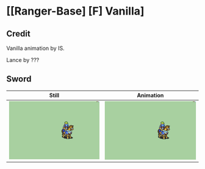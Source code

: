 # [\[Ranger-Base\] \[F\] Vanilla]

## Credit

Vanilla animation by IS.

Lance by ???
	
## Sword

| Still | Animation |
| :---: | :-------: |
| ![Sword still](./Sword_000.png) | ![Sword animation](./Sword.gif) |
